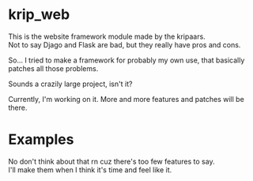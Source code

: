 # krip_web
 
This is the website framework module made by the kripaars.<br>
Not to say Djago and Flask are bad, but they really have pros and cons.

So... I tried to make a framework for probably my own use, that basically patches all those problems.

Sounds a crazily large project, isn't it?

Currently, I'm working on it. More and more features and patches will be there.

# Examples
No don't think about that rn cuz there's too few features to say.<br>
I'll make them when I think it's time and feel like it.